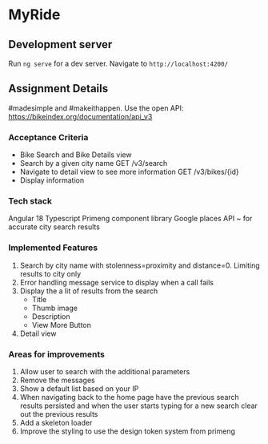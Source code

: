 # MyRide


## Development server

Run `ng serve` for a dev server. 
Navigate to `http://localhost:4200/`

## Assignment Details
#madesimple and #makeithappen.
Use the open API: https://bikeindex.org/documentation/api_v3

### Acceptance Criteria
- Bike Search and Bike Details view
- Search by a given city name GET /v3/search
- Navigate to detail view to see more information GET /v3/bikes/{id}
- Display information 

### Tech stack 
Angular 18 
Typescript 
Primeng component library 
Google places API ~ for accurate city search results 

### Implemented Features
1.  Search by city name with stolenness=proximity and distance=0. Limiting results to city only
2. Error handling message service to display when a call fails
3. Display the a lit of results from the search
    - Title 
    - Thumb image 
    - Description
    - View More Button
4. Detail view


### Areas for improvements
1. Allow user to search with the additional parameters
2. Remove the messages
3. Show a default list based on your IP
4. When navigating back to the home page have the previous search results persisted and when the user starts typing for a new search clear out the previous results 
5. Add a skeleton loader 
6. Improve the styling to use the design token system from primeng
